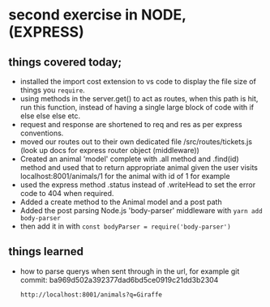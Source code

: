 # second exercise in NODE, (EXPRESS)


## things covered today;
* installed the import cost extension to vs code to display the file size of things you `require`.
* using methods in the server.get() to act as routes, when this path is hit, run this function, instead of having a single large block of code with if else else else etc.
* request and response are shortened to req and res as per express conventions.
* moved our routes out to their own dedicated file /src/routes/tickets.js (look up docs for express router object (middleware))
* Created an animal 'model' complete with .all method and .find(id) method and used that to return appropriate animal given the user visits localhost:8001/animals/1 for the animal with id of 1 for example
* used the express method .status instead of .writeHead to set the error code to 404 when required.
* Added a create method to the Animal model and a post path
* Added the post parsing Node.js 'body-parser' middleware with `yarn add body-parser` 
* then add it in with `const bodyParser = require('body-parser')`

## things learned

* how to parse querys when sent through in the url, for example
  git commit: ba969d502a392377dad6bd5ce0919c21dd3b2304
  ```
  http://localhost:8001/animals?q=Giraffe
  ```